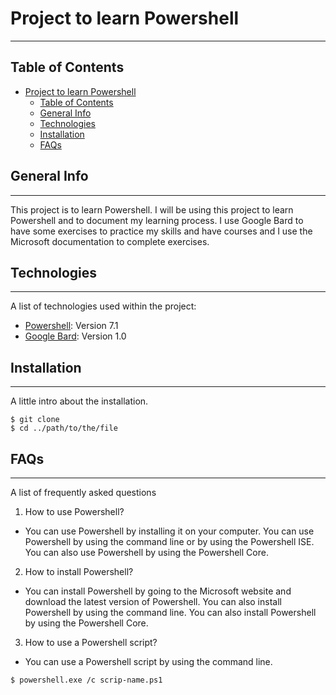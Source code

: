 # Project to learn Powershell
***

## Table of Contents
- [Project to learn Powershell](#project-to-learn-powershell)
  - [Table of Contents](#table-of-contents)
  - [General Info](#general-info)
  - [Technologies](#technologies)
  - [Installation](#installation)
  - [FAQs](#faqs)

## General Info
***
This project is to learn Powershell. I will be using this project to learn Powershell and to document my learning process. I use Google Bard to have some exercises to practice my skills and have courses and I use the Microsoft documentation to complete exercises.

## Technologies
***
A list of technologies used within the project:
* [Powershell](https://docs.microsoft.com/en-us/powershell/scripting/overview?view=powershell-7.1): Version 7.1
* [Google Bard](https://bard.google.com): Version 1.0

## Installation
***
A little intro about the installation. 
```
$ git clone
$ cd ../path/to/the/file
```

## FAQs
***
A list of frequently asked questions
1. How to use Powershell?
- You can use Powershell by installing it on your computer. You can use Powershell by using the command line or by using the Powershell ISE. You can also use Powershell by using the Powershell Core.
2. How to install Powershell?
- You can install Powershell by going to the Microsoft website and download the latest version of Powershell. You can also install Powershell by using the command line. You can also install Powershell by using the Powershell Core.
3. How to use a Powershell script?
- You can use a Powershell script by using the command line.
```
$ powershell.exe /c scrip-name.ps1
```